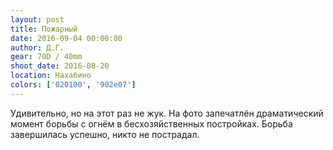 ```yaml
---
layout: post
title: Пожарный
date: 2016-09-04 00:00:00
author: Д.Г.
gear: 70D / 40mm
shoot_date: 2016-08-20
location: Нахабино
colors: ['020100', '902e07']
---
```


Удивительно, но на этот раз не жук. На фото запечатлён драматический момент борьбы с огнём в бесхозяйственных постройках. Борьба завершилась успешно, никто не пострадал.
